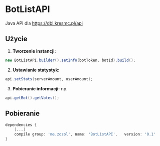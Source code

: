# BotListAPI
Java API dla https://dbl.kresmc.pl/api

## Użycie
1. **Tworzenie instancji:**
```java
new BotListAPI.builder().setInfo(botToken, botId).build();
```
2. **Ustawianie statystyk:**
```java
api.setStats(serverAmount, userAmount);
```
3. **Pobieranie informacji:**
np.
```java
api.getBot().getVotes();
```

## Pobieranie
```gradle
dependencies {
	[...]
	compile group: 'me.zozol', name: 'BotListAPI',   version: '0.1'
}
```
